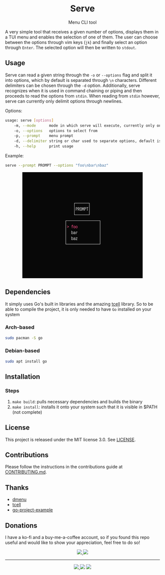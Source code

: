 <h1 align="center">Serve</h1>
<p align="center">
  Menu CLI tool
</p>

A very simple tool that receives a given number of options, displays them in a TUI menu and enables the selection of one of them. The
user can choose between the options through vim keys (`jk`) and finally select an option through `Enter`. The selected option will then
be written to `stdout`.

## Usage
Serve can read a given string through the `-o` or `--options` flag and split it into options, which by default is separated through `\n` characters. Different delimiters can be chosen through
the `-d` option. Additionally, serve recognizes when it is used in command chaining or piping and then proceeds to read the options from `stdin`. When
reading from `stdin` however, serve can currently only delimit options through newlines.

Options:
```sh
usage: serve [options]
    -m, --mode      mode in which serve will execute, currently only one
    -o, --options   options to select from
    -p, --prompt    menu prompt
    -d, --delimiter string or char used to separate options, default is '\n'
    -h, --help      print usage
```

Example:
```sh
serve --prompt PROMPT --options "foo\nbar\nbaz"
```

<div style="text-align: center;">

![usage](./.github/.assets/example.png)

</div>

## Dependencies
It simply uses Go's built in libraries and the amazing [tcell](https://github.com/gdamore/tcell) library. So to be able to compile the project, it is only needed to have `Go` installed on your system
### Arch-based
```sh
sudo pacman -S go
```

### Debian-based
```sh
sudo apt install go
```

## Installation
### Steps
1. `make build`: pulls necessary dependencies and builds the binary
2. `make install`: installs it onto your system such that it is visible in $PATH (not complete)

## License
This project is released under the MIT license 3.0. See [LICENSE](LICENSE).

## Contributions
Please follow the instructions in the contributions guide at [CONTRIBUTING.md](CONTRIBUTING.md).

## Thanks
- [dmenu](http://tools.suckless.org/dmenu/)
- [tcell](https://github.com/gdamore/tcell)
- [go-project-example](https://github.com/albertwidi/go-project-example)

## Donations
I have a ko-fi and a buy-me-a-coffee account, so if you found this repo useful and would like to show your appreciation, feel free to do so!

<p align="center">
<a href="https://ko-fi.com/duclos">
<img src="https://img.shields.io/badge/donation-ko--fi-red.svg">
</a>

<a href="https://www.buymeacoffee.com/danielduclos">
<img src="https://img.shields.io/badge/donation-buy--me--coffee-green.svg">
</a>

</p>

---
<p align="center">
<a href="https://github.com/duclos-cavalcanti/templates/LICENSE">
  <img src="https://img.shields.io/badge/license-MIT-blue.svg" />
</a>
<a>
  <img src="https://img.shields.io/github/languages/code-size/duclos-cavalcanti/serve.svg" />
</a>
<a>
  <img src="https://img.shields.io/github/commit-activity/m/duclos-cavalcanti/serve.svg" />
</a>

<!-- --- -->
<!-- <a href="https://ko-fi.com/duclos" target="_blank"><img src="https://ko-fi.com/img/githubbutton_sm.svg" alt="Support me on Ko-fi" style="height: 30px !important;" ></a> -->
<!-- <a href="https://www.buymeacoffee.com/danielduclos" target="_blank"><img src="https://cdn.buymeacoffee.com/buttons/lato-green.png" alt="Buy Me A Coffee" style="height: 30px !important;" ></a> -->
<!-- <a href="https://www.paypal.com/donate/?hosted_button_id=NHPMH2UR93APC"> <img alt="Support via PayPal" style="height: 30px !important;" src="https://cdn.rawgit.com/twolfson/paypal-github-button/1.0.0/dist/button.svg"/> </a> -->
